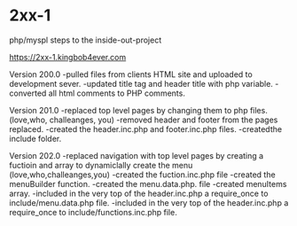 # 2xx-1
php/myspl steps to the inside-out-project

https://2xx-1.kingbob4ever.com

Version 200.0
-pulled files from clients HTML site and uploaded to development sever.
-updated title tag and header title with php variable.
-converted all html comments to PHP comments.

Version 201.0
-replaced top level pages by changing them to php files. (love,who, challeanges, you)
-removed header and footer from the pages replaced.
-created the header.inc.php and footer.inc.php files.
-createdthe include folder. 

Version 202.0
-replaced navigation with top level pages by creating a fuctioin and array to dynamiclally create the menu (love,who,challeanges,you)
-created the fuction.inc.php file
	-created the menuBuilder function.
-created the menu.data.php. file
	-created menuItems array.
-included in the very top of the header.inc.php a require_once to include/menu.data.php file.
-included in the very top of the header.inc.php a require_once to include/functions.inc.php file.